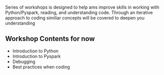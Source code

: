 Series of workshops is designed to help ams improve skills in working with Python/Pyspark, reading, and understanding code. Through an iterative approach to coding similiar concepts will be covered to deepen you understanding

## Workshop Contents for now

- Introduction to Python
- Introduction to Pyspark
- Debugging
- Best practices when coding 

